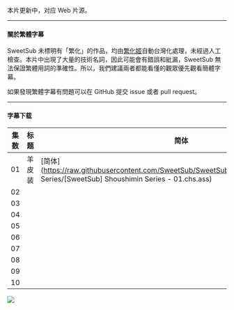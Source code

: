 本片更新中，对应 Web 片源。

---

#### 關於繁體字幕

SweetSub 未標明有「繁化」的作品，均由[繁化姬](https://zhconvert.org/)自動台灣化處理，未經過人工檢查。本片中出現了大量的技術名詞，因此可能會有錯誤和紕漏，SweetSub 無法保證繁體用詞的準確性。所以，我們建議兩者都能看懂的觀眾優先觀看簡體字幕。

如果發現繁體字幕有問題可以在 GitHub 提交 issue 或者 pull request。

----

#### 字幕下载

| 集数 | 标题 | 简体 | 繁体 |
| - | - | - | - |
| 01 | 羊皮装 | [简体](https://raw.githubusercontent.com/SweetSub/SweetSub/master/Archive/Shoushimin Series/[SweetSub] Shoushimin Series - 01.chs.ass) | [繁體](https://raw.githubusercontent.com/SweetSub/SweetSub/master/Archive/Shoushimin Series/[SweetSub] Shoushimin Series - 01.cht.ass) |
| 02 |        |                                                              |                                                              |
| 03   |              |          |          |
| 04   |              |          |          |
| 05   |              |          |          |
| 06   |              |          |          |
| 07   |              |          |          |
| 08   |              |          |  |
| 09 | |  |  |
| 10 | |  |  |

![](https://p.sda1.dev/18/69089020bed80be6b936f9b18b05ae6b/Shoushimin_Series_kv.jpg)
